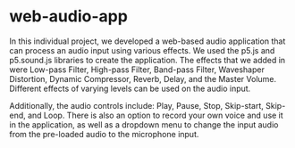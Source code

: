 # web-audio-app

In this individual project, we developed a web-based audio application that can process an audio input using various effects. We used the p5.js and p5.sound.js libraries to create the application. The effects that we added in were Low-pass Filter, High-pass Filter, Band-pass Filter, Waveshaper Distortion, Dynamic Compressor, Reverb, Delay, and the Master Volume. Different effects of varying levels can be used on the audio input.

Additionally, the audio controls include: Play, Pause, Stop, Skip-start, Skip-end, and Loop. There is also an option to record your own voice and use it in the application, as well as a dropdown menu to change the input audio from the pre-loaded audio to the microphone input.